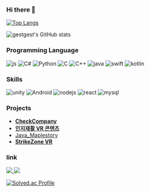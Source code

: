 ### Hi there 👋
[![Top Langs](https://github-readme-stats.vercel.app/api/top-langs/?username=gestgest)](https://github.com/anuraghazra/github-readme-stats)

![gestgest's GitHub stats](https://github-readme-stats.vercel.app/api?username=gestgest&show_icons=true&theme=merko)

### Programming Language
![js](https://img.shields.io/badge/JavaScript-F7DF1E?style=for-the-badge&logo=JavaScript&logoColor=white) 
![C#](https://img.shields.io/badge/C%23-239120?style=for-the-badge&logo=c-sharp&logoColor=white) 
![Python](https://img.shields.io/badge/Python-3776AB?style=for-the-badge&logo=python&logoColor=white)
![C](https://img.shields.io/badge/C-00599C?style=for-the-badge&logo=c&logoColor=white)
![C++](https://img.shields.io/badge/C%2B%2B-00599C?style=for-the-badge&logo=c%2B%2B&logoColor=white)
![java](https://img.shields.io/badge/Java-ED8B00?style=for-the-badge&logo=openjdk&logoColor=white)
![swift](https://img.shields.io/badge/Swift-FA7343?style=for-the-badge&logo=swift&logoColor=white)
![kotlin](https://img.shields.io/badge/Kotlin-0095D5?&style=for-the-badge&logo=kotlin&logoColor=white)



### Skills
![unity](https://img.shields.io/badge/Unity-100000?style=for-the-badge&logo=unity&logoColor=white)
![Android](https://img.shields.io/badge/Android-3DDC84?style=for-the-badge&logo=android&logoColor=white)
![nodejs](https://img.shields.io/badge/Node.js-43853D?style=for-the-badge&logo=node.js&logoColor=white)
![react](https://img.shields.io/badge/React-20232A?style=for-the-badge&logo=react&logoColor=61DAFB)
![mysql](https://img.shields.io/badge/MySQL-00000F?style=for-the-badge&logo=mysql&logoColor=white)



### Projects
- **[CheckCompany](https://github.com/gestgest/CheckCompany)**
- **[인지재활 VR 콘텐츠](https://github.com/HS-GS31/GS31)**
- [Java_Maplestory](https://github.com/gestgest/JavaGame_Maplestory)
- **[StrikeZone VR](https://github.com/StrikeZone-VR/vr_baseball)**<br>


### link
<a href="https://velog.io/@gestgest">
  <img src="https://img.shields.io/badge/Velog-20C997?style=for-the-badge&logo=velog&logoColor=white"/>
</a>
<a href="https://blog.naver.com/milkan660">
  <img src="https://img.shields.io/badge/Naver Blog-03C75A?style=for-the-badge&logo=naver&logoColor=white"/>
</a>

[![Solved.ac Profile](http://mazassumnida.wtf/api/generate_badge?boj=milkan660)](https://solved.ac/milkan660)
<!--
**gestgest/gestgest** is a ✨ _special_ ✨ repository because its `README.md` (this file) appears on your GitHub profile.

Here are some ideas to get you started:

- 🔭 I’m currently working on ...
- 🌱 I’m currently learning ...
- 👯 I’m looking to collaborate on ...
- 🤔 I’m looking for help with ...
- 💬 Ask me about ...
- 📫 How to reach me: ...
- 😄 Pronouns: ...
- ⚡ Fun fact: ...
-->
